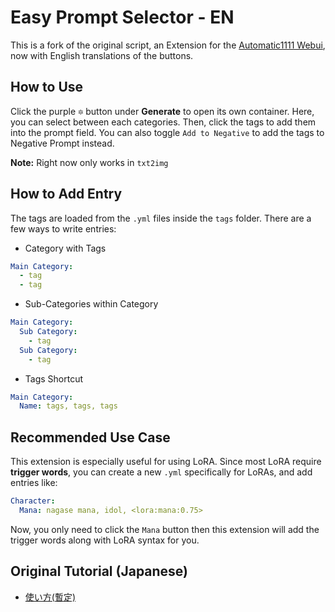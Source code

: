 # Easy Prompt Selector - EN
This is a fork of the original script, an Extension for the [Automatic1111 Webui](https://github.com/AUTOMATIC1111/stable-diffusion-webui), now with English translations of the buttons.

## How to Use
Click the purple `🔯` button under **Generate** to open its own container. Here, you can select between each categories.
Then, click the tags to add them into the prompt field. You can also toggle `Add to Negative` to add the tags to Negative Prompt instead.

**Note:** Right now only works in `txt2img`

## How to Add Entry
The tags are loaded from the `.yml` files inside the `tags` folder. There are a few ways to write entries:

- Category with Tags
```yml
Main Category:
  - tag
  - tag
```

- Sub-Categories within Category
```yml
Main Category:
  Sub Category:
    - tag
  Sub Category:
    - tag
```

- Tags Shortcut
```yml
Main Category:
  Name: tags, tags, tags
```

## Recommended Use Case
This extension is especially useful for using LoRA. Since most LoRA require **trigger words**, you can create a new `.yml` specifically for LoRAs, and add entries like:
```yml
Character:
  Mana: nagase mana, idol, <lora:mana:0.75>
```
Now, you only need to click the `Mana` button then this extension will add the trigger words along with LoRA syntax for you.

## Original Tutorial (Japanese)
- [使い方(暫定)](https://blue-pen5805.fanbox.cc/posts/5306601)
